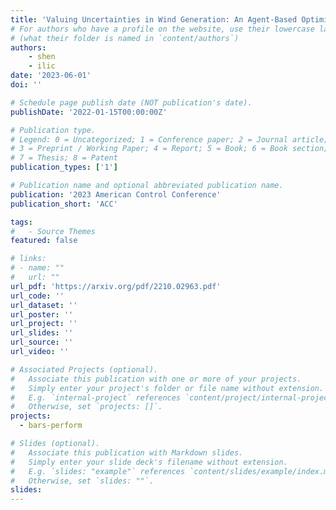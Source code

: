 ```yaml
---
title: 'Valuing Uncertainties in Wind Generation: An Agent-Based Optimization Approach'
# For authors who have a profile on the website, use their lowercase last name
# (what their folder is named in `content/authors`)
authors:
    - shen
    - ilic
date: '2023-06-01'
doi: ''

# Schedule page publish date (NOT publication's date).
publishDate: '2022-01-15T00:00:00Z'

# Publication type.
# Legend: 0 = Uncategorized; 1 = Conference paper; 2 = Journal article;
# 3 = Preprint / Working Paper; 4 = Report; 5 = Book; 6 = Book section;
# 7 = Thesis; 8 = Patent
publication_types: ['1']

# Publication name and optional abbreviated publication name.
publication: '2023 American Control Conference'
publication_short: 'ACC'

tags:
#   - Source Themes
featured: false

# links:
# - name: ""
#   url: ""
url_pdf: 'https://arxiv.org/pdf/2210.02963.pdf'
url_code: ''
url_dataset: ''
url_poster: ''
url_project: ''
url_slides: ''
url_source: ''
url_video: ''

# Associated Projects (optional).
#   Associate this publication with one or more of your projects.
#   Simply enter your project's folder or file name without extension.
#   E.g. `internal-project` references `content/project/internal-project/index.md`.
#   Otherwise, set `projects: []`.
projects:
  - bars-perform

# Slides (optional).
#   Associate this publication with Markdown slides.
#   Simply enter your slide deck's filename without extension.
#   E.g. `slides: "example"` references `content/slides/example/index.md`.
#   Otherwise, set `slides: ""`.
slides:
---
```

